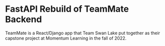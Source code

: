 # FastAPI Rebuild of TeamMate Backend

TeamMate is a React/Django app that Team Swan Lake put together as their capstone project at Momentum Learning in the fall of 2022.
